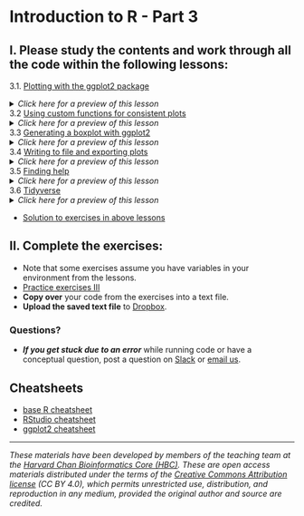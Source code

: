 # Introduction to R - Part 3

## I. Please **study the contents** and **work through all the code** within the following lessons:

3.1. [Plotting with the ggplot2 package](../lessons/11_ggplot2.md)
      <details>
        <summary><i>Click here for a preview of this lesson</i></summary>
          <br>One of the greatest advantages of R is its ability to create detailed plots and data visualizations.<br><br>This lesson will cover:<br>
            - Visualizing data using ggplot2<br>
            - Customizing the appearance of plots<br>
        </details>
 3.2 [Using custom functions for consistent plots](../lessons/11b_Custom_Functions_ggplot2.md)
      <details>
        <summary><i>Click here for a preview of this lesson</i></summary>
          <br>When creating your plots in ggplot2 you may want to have consistent formatting (using <code>theme()</code> functions) across your plots, e.g. if you are generating plots for a manuscript. <br><br>This lesson will cover:<br>
            - Developing a custom function for creating consistently formatted plots<br>
        </details>
3.3 [Generating a boxplot with ggplot2](../lessons/12_boxplot_exercise.md)
    <details>
        <summary><i>Click here for a preview of this lesson</i></summary>
        <br>Previously, you created a scatterplot using ggplot2. However, ggplot2 can be used to create a very wide variety of plots. One of the other frequently used plots you can create with ggplot2 is a barplot.<br><br>This lesson will cover:<br>
            - Creating and customizing a barplot using ggplot2<br>
        </details>
3.4 [Writing to file and exporting plots](../lessons/13_exporting_data_and_plots.md)
        <details>
        <summary><i>Click here for a preview of this lesson</i></summary>
            <br>Now that you have completed some analysis in R, you will need to eventually export that work out of R/RStudio. R provides lots of flexibility in what and how you export your data and plots.<br><br>This lesson will cover:<br>
            - Exporting your figures from R using a variety of file formats<br>
            - Writing your data from R to a file<br>
        </details>
3.5 [Finding help](../lessons/14_finding_help.md)
        <details>
        <summary><i>Click here for a preview of this lesson</i></summary>
            <br>Hopefully, this course has given you the basic tools you need to be successful when using R. However, it would be impossible to cover every aspect of R and you will need to be able to troubleshoot future issues as they arise.<br><br>This lesson will cover:<br>
            - Suggestions for how to best ask for help<br>
            - Where to look for help<br>
        </details>
3.6 [Tidyverse](../lessons/15_tidyverse.md)
        <details>
        <summary><i>Click here for a preview of this lesson</i></summary>
            <br>The <a href="https://tidyverse.tidyverse.org/articles/paper.html">Tidyverse suite of integrated packages</a> are designed to work together to make common data science operations more user friendly. Tidyverse is becoming increasingly prevalent and it is necessary that R users are conversant in the basics of Tidyverse. We have already used two Tidyverse packages in this workshop (<code>ggplot2</code> and <code>purrr</code>) and in this lesson we will learn some key features from a few additional packages that make up Tidyverse. <br><br>This lesson will cover:<br>
            - Usage of pipes for connecting together multiple commands<br>
            - Tibbles for two-dimensional data storage<br>
            - Data wrangling within Tidyverse <br>
        </details>
    
* [Solution to exercises in above lessons](../homework/day3_hw_answer-key.R)

## II. **Complete the exercises**:
   * Note that some exercises assume you have variables in your environment from the lessons. 
   * [Practice exercises III](../activities/Day4_activities.md)
   * **Copy over** your code from the exercises into a text file. 
   * **Upload the saved text file** to [Dropbox](https://www.dropbox.com/request/LLfZwISqJfZGEale3Wx3).
   
### Questions?
* ***If you get stuck due to an error*** while running code or have a conceptual question, post a question on [Slack](https://ccb-intro-to-r.slack.com) or [email us](mailto:christopher_magnano@hms.harvard.edu).

## Cheatsheets
* [base R cheatsheet](../cheatsheets/base-r.pdf)
* [RStudio cheatsheet](../cheatsheets/rstudio-ide.pdf)
* [ggplot2 cheatsheet](../cheatsheets/data-visualization-2.1.pdf)

****

*These materials have been developed by members of the teaching team at the [Harvard Chan Bioinformatics Core (HBC)](http://bioinformatics.sph.harvard.edu/). These are open access materials distributed under the terms of the [Creative Commons Attribution license](https://creativecommons.org/licenses/by/4.0/) (CC BY 4.0), which permits unrestricted use, distribution, and reproduction in any medium, provided the original author and source are credited.*
